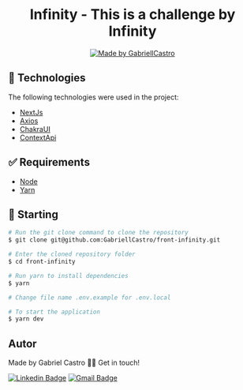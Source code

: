 <h1 align="center">
  Infinity - This is a challenge by Infinity
</h1>

<p align="center">
  <a href="https://www.linkedin.com/in/eugabrielcastro/">
    <img alt="Made by GabriellCastro" src="https://img.shields.io/badge/made%20by-gabriellcastro-%237519C1">
  </a>
</p>

## :rocket: Technologies ##

The following technologies were used in the project:

- [NextJs](https://nextjs.org/)
- [Axios](https://axios-http.com/ptbr/docs/intro)
- [ChakraUI](https://chakra-ui.com)
- [ContextApi](https://nextjs.org/docs/messages/context-in-server-component)

## :white_check_mark: Requirements ##

- [Node](https://nodejs.org/en/)
- [Yarn](https://yarnpkg.com/lang/en/)

## :checkered_flag: Starting ##

```bash
# Run the git clone command to clone the repository
$ git clone git@github.com:GabriellCastro/front-infinity.git

# Enter the cloned repository folder
$ cd front-infinity

# Run yarn to install dependencies
$ yarn

# Change file name .env.example for .env.local

# To start the application
$ yarn dev

```

## Autor

Made by Gabriel Castro 👋🏽 Get in touch!

[![Linkedin Badge](https://img.shields.io/badge/-Gabriel-blue?style=flat-square&logo=Linkedin&logoColor=white&link=https://www.linkedin.com/in/eugabrielcastro/)](https://www.linkedin.com/in/eugabrielcastro/)
[![Gmail Badge](https://img.shields.io/badge/-contatodevgabriel@gmail.com-red?style=flat-square&link=mailto:contatodevgabriel@gmail.com)](mailto:contatodevgabriel@gmail.com)
